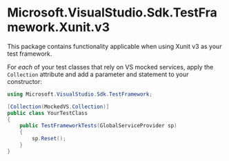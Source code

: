 # Microsoft.VisualStudio.Sdk.TestFramework.Xunit.v3

This package contains functionality applicable when using Xunit v3 as your test framework.

For *each* of your test classes that rely on VS mocked services, apply the `Collection` attribute and add a parameter and statement to your constructor:

```csharp
using Microsoft.VisualStudio.Sdk.TestFramework;

[Collection(MockedVS.Collection)]
public class YourTestClass
{
    public TestFrameworkTests(GlobalServiceProvider sp)
    {
        sp.Reset();
    }
}
```
